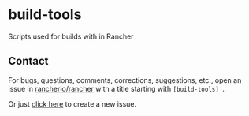 # build-tools
Scripts used for builds with in Rancher

## Contact
For bugs, questions, comments, corrections, suggestions, etc., open an issue in
 [rancherio/rancher](//github.com/rancherio/rancher/issues) with a title starting with `[build-tools] `.

Or just [click here](//github.com/rancherio/rancher/issues/new?title=%5Bbuild-tools%5D%20) to create a new issue.
